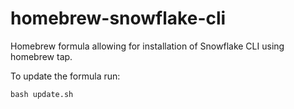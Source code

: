 # homebrew-snowflake-cli

Homebrew formula allowing for installation of Snowflake CLI using homebrew tap.

To update the formula run:
```shell
bash update.sh
```
